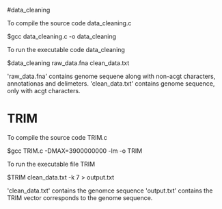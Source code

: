 #data_cleaning

To compile the source code data_cleaning.c

$gcc data_cleaning.c -o data_cleaning

To run the executable code data_cleaning

$data_cleaning raw_data.fna clean_data.txt

'raw_data.fna' contains genome sequene along with non-acgt characters, annotationas and delimeters.
'clean_data.txt' contains genome sequence, only with acgt characters.
      

# TRIM
To compile the source code TRIM.c

$gcc TRIM.c -DMAX=3900000000 -lm -o TRIM

To run the executable file TRIM

$TRIM clean_data.txt -k 7 > output.txt

'clean_data.txt' contains the genomce sequence 
'output.txt' contains the TRIM vector corresponds to the genome sequence.

